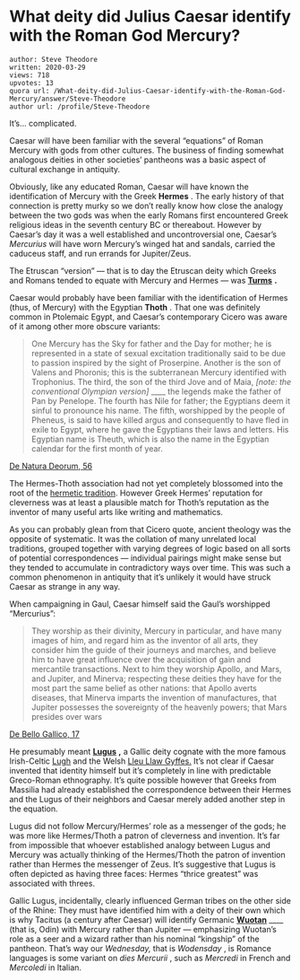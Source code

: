 # What deity did Julius Caesar identify with the Roman God Mercury?

	author: Steve Theodore
	written: 2020-03-29
	views: 718
	upvotes: 13
	quora url: /What-deity-did-Julius-Caesar-identify-with-the-Roman-God-Mercury/answer/Steve-Theodore
	author url: /profile/Steve-Theodore


It’s… complicated.

Caesar will have been familiar with the several “equations” of Roman Mercury with gods from other cultures. The business of finding somewhat analogous deities in other societies’ pantheons was a basic aspect of cultural exchange in antiquity.

Obviously, like any educated Roman, Caesar will have known the identification of Mercury with the Greek __Hermes__ . The early history of that connection is pretty murky so we don’t really know how close the analogy between the two gods was when the early Romans first encountered Greek religious ideas in the seventh century BC or thereabout. However by Caesar’s day it was a well established and uncontroversial one, Caesar’s _Mercurius_  will have worn Mercury’s winged hat and sandals, carried the caduceus staff, and run errands for Jupiter/Zeus.

The Etruscan “version” — that is to day the Etruscan deity which Greeks and Romans tended to equate with Mercury and Hermes — was __[Turms](https://en.wikipedia.org/wiki/Turms)__ __.__ 

Caesar would probably have been familiar with the identification of Hermes (thus, of Mercury) with the Egyptian __Thoth__ . That one was definitely common in Ptolemaic Egypt, and Caesar’s contemporary Cicero was aware of it among other more obscure variants:

> One Mercury has the Sky for father and the Day for mother; he is represented in a state of sexual excitation traditionally said to be due to passion inspired by the sight of Proserpine. Another is the son of Valens and Phoronis; this is the subterranean Mercury identified with Trophonius. The third, the son of the third Jove and of Maia, _[note: the conventional Olympian version]_ ____ the legends make the father of Pan by Penelope. The fourth has Nile for father; the Egyptians deem it sinful to pronounce his name. The fifth, worshipped by the people of Pheneus, is said to have killed argus and consequently to have fled in exile to Egypt, where he gave the Egyptians their laws and letters. His Egyptian name is Theuth, which is also the name in the Egyptian calendar for the first month of year.

[De Natura Deorum, 56](http://penelope.uchicago.edu/Thayer/E/Roman/Texts/Cicero/de_Natura_Deorum/3A*.html)

The Hermes-Thoth association had not yet completely blossomed into the root of the [hermetic tradition](https://www.britannica.com/topic/Hermetic-writings#ref1198). However Greek Hermes’ reputation for cleverness was at least a plausible match for Thoth’s reputation as the inventor of many useful arts like writing and mathematics.

As you can probably glean from that Cicero quote, ancient theology was the opposite of systematic. It was the collation of many unrelated local traditions, grouped together with varying degrees of logic based on all sorts of potential correspondences — individual pairings might make sense but they tended to accumulate in contradictory ways over time. This was such a common phenomenon in antiquity that it’s unlikely it would have struck Caesar as strange in any way.

When campaigning in Gaul, Caesar himself said the Gaul’s worshipped “Mercurius”:

> They worship as their divinity, Mercury in particular, and have many images of him, and regard him as the inventor of all arts, they consider him the guide of their journeys and marches, and believe him to have great influence over the acquisition of gain and mercantile transactions. Next to him they worship Apollo, and Mars, and Jupiter, and Minerva; respecting these deities they have for the most part the same belief as other nations: that Apollo averts diseases, that Minerva imparts the invention of manufactures, that Jupiter possesses the sovereignty of the heavenly powers; that Mars presides over wars

[De Bello Gallico, 17](http://classics.mit.edu/Caesar/gallic.6.6.html)

He presumably meant __[Lugus](https://en.wikipedia.org/wiki/Lugus)__ __,__ a Gallic deity cognate with the more famous Irish-Celtic [Lugh](https://en.wikipedia.org/wiki/Lugh) and the Welsh [Lleu Llaw Gyffes.](https://en.wikipedia.org/wiki/Lleu_Llaw_Gyffes) It’s not clear if Caesar invented that identity himself but it’s completely in line with predictable Greco-Roman ethnography. It’s quite possible however that Greeks from Massilia had already established the correspondence between their Hermes and the Lugus of their neighbors and Caesar merely added another step in the equation.

Lugus did not follow Mercury/Hermes’ role as a messenger of the gods; he was more like Hermes/Thoth a patron of cleverness and invention. It’s far from impossible that whoever established analogy between Lugus and Mercury was actually thinking of the Hermes/Thoth the patron of invention rather than Hermes the messenger of Zeus. It’s suggestive that Lugus is often depicted as having three faces: Hermes “thrice greatest” was associated with threes.



Gallic Lugus, incidentally, clearly influenced German tribes on the other side of the Rhine: They must have identified him with a deity of their own which is why Tacitus (a century after Caesar) will identify Germanic __[Wuotan](https://en.wikipedia.org/wiki/Odin)__ ____ (that is, Odin) with Mercury rather than Jupiter — emphasizing Wuotan’s role as a seer and a wizard rather than his nominal “kingship” of the pantheon. That’s way our _Wednesday,_ that is _Wodensday_ , is Romance languages is some variant on _dies Mercurii_ , such as _Mercredi_  in French and _Mercoledi_  in Italian.


